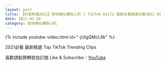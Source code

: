 ```yaml
---
layout: post
title: 【抖音熱搜2021】张恒被吐槽有心机 1 TikTok Daily 最新必看精選合集2021 01 20
date: 2021-01-20
category: 张恒被吐槽有心机
---
```


{% include youtube-video.html id="-jUIgQMcL6k" %}

2021必看 最新精選 Top TikTok Trending Clips

喜歡請點贊轉發加訂閱 Like & Subscribe：[YouTube](https://www.youtube.com/channel/UCAoR7VcanIPd04uEq_GIylA/videos)

